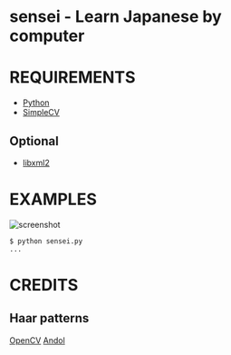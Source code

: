 # sensei - Learn Japanese by computer

# REQUIREMENTS

* [Python](http://python.org/)
* [SimpleCV](http://simplecv.org/)

## Optional

* [libxml2](http://xmlsoft.org/)

# EXAMPLES

![screenshot](https://github.com/mcandre/sensei/raw/master/shot.png)

```
$ python sensei.py
...
```

# CREDITS

## Haar patterns

[OpenCV](http://opencv.willowgarage.com/wiki/)
[Andol](http://www.andol.info/)

